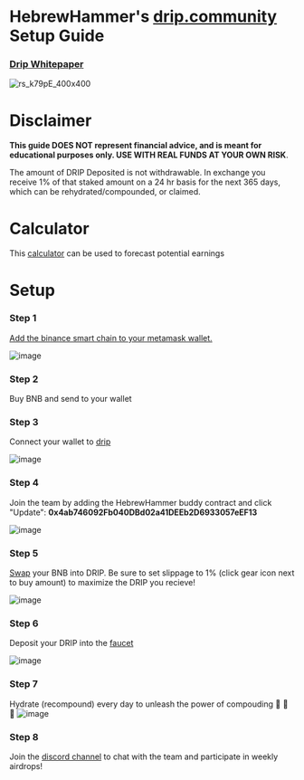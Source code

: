 # HebrewHammer's [drip.community](https://drip.community?buddy=0x4ab746092Fb040DBd02a41DEEb2D6933057eEF13) Setup Guide
### [Drip Whitepaper](https://drip.community/docs/DRIP_LIGHTPAPER_v0.8_Lit_Version.pdf)
![rs_k79pE_400x400](https://user-images.githubusercontent.com/97962028/150979572-1136e90e-9cba-4ad3-beff-03d28613d195.jpg)

# Disclaimer
**This guide DOES NOT represent financial advice, and is meant for educational purposes only. USE WITH REAL FUNDS AT YOUR OWN RISK**.

The amount of DRIP Deposited is not withdrawable. In exchange you receive 1% of that staked amount on a 24 hr basis for the next 365 days, which can be rehydrated/compounded, or claimed.

# Calculator
This [calculator](https://docs.google.com/spreadsheets/d/18ysUJAoVQ1uXWnRHWCQ9duIlwQSjFALg-27DX1X33vA/edit?usp=sharing) can be used to forecast potential earnings

# Setup
### Step 1
[Add the binance smart chain to your metamask wallet.](https://academy.binance.com/en/articles/connecting-metamask-to-binance-smart-chain)


![image](https://user-images.githubusercontent.com/97962028/150976796-c3247c10-77eb-4121-9d5a-9093c45ff181.png)

### Step 2
Buy BNB and send to your wallet

### Step 3
Connect your wallet to [drip](https://drip.community/faucet?buddy=0x4ab746092Fb040DBd02a41DEEb2D6933057eEF13)

![image](https://user-images.githubusercontent.com/97962028/150977463-949244fe-54e7-4d04-978a-c8e7d3725f64.png)

### Step 4
Join the team by adding the HebrewHammer buddy contract and click "Update":
**0x4ab746092Fb040DBd02a41DEEb2D6933057eEF13**

![image](https://user-images.githubusercontent.com/97962028/150977590-23aad55c-4e50-4227-a222-73c95c4ea433.png)

### Step 5
[Swap](https://drip.community/fountain?buddy=0x4ab746092Fb040DBd02a41DEEb2D6933057eEF13) your BNB into DRIP. Be sure to set slippage to 1% (click gear icon next to buy amount) to maximize the DRIP you recieve! 

![image](https://user-images.githubusercontent.com/97962028/150977906-8d13b561-0c8b-44a4-9e3f-e0d28415aa8e.png)

### Step 6
Deposit your DRIP into the [faucet](https://drip.community/faucet?buddy=0x4ab746092Fb040DBd02a41DEEb2D6933057eEF13)

![image](https://user-images.githubusercontent.com/97962028/150978252-b22d5ea3-1bd5-4a46-898b-af5aca8a4982.png)

### Step 7
Hydrate (recompound) every day to unleash the power of compouding :rocket: :rocket: :rocket: 
![image](https://user-images.githubusercontent.com/97962028/150979123-778cb125-c95c-4ba8-94f7-db4867f94963.png)

### Step 8
Join the [discord channel](https://discord.gg/UZh2fdkGQV) to chat with the team and participate in weekly airdrops!
